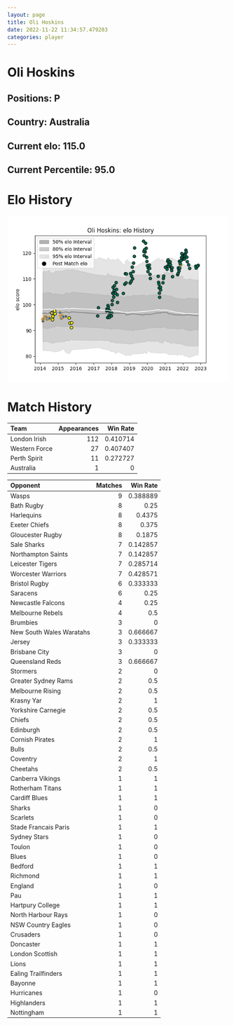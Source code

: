 ```yaml
---  
layout: page  
title: Oli Hoskins  
date: 2022-11-22 11:34:57.479203  
categories: player  
---
```

# Oli Hoskins

## Positions: P

## Country: Australia

## Current elo: 115.0

## Current Percentile: 95.0

# Elo History


![elo history](history_OliHoskins.png)
# Match History


| Team          |   Appearances |   Win Rate |
|:--------------|--------------:|-----------:|
| London Irish  |           112 |   0.410714 |
| Western Force |            27 |   0.407407 |
| Perth Spirit  |            11 |   0.272727 |
| Australia     |             1 |   0        |

| Opponent                 |   Matches |   Win Rate |
|:-------------------------|----------:|-----------:|
| Wasps                    |         9 |   0.388889 |
| Bath Rugby               |         8 |   0.25     |
| Harlequins               |         8 |   0.4375   |
| Exeter Chiefs            |         8 |   0.375    |
| Gloucester Rugby         |         8 |   0.1875   |
| Sale Sharks              |         7 |   0.142857 |
| Northampton Saints       |         7 |   0.142857 |
| Leicester Tigers         |         7 |   0.285714 |
| Worcester Warriors       |         7 |   0.428571 |
| Bristol Rugby            |         6 |   0.333333 |
| Saracens                 |         6 |   0.25     |
| Newcastle Falcons        |         4 |   0.25     |
| Melbourne Rebels         |         4 |   0.5      |
| Brumbies                 |         3 |   0        |
| New South Wales Waratahs |         3 |   0.666667 |
| Jersey                   |         3 |   0.333333 |
| Brisbane City            |         3 |   0        |
| Queensland Reds          |         3 |   0.666667 |
| Stormers                 |         2 |   0        |
| Greater Sydney Rams      |         2 |   0.5      |
| Melbourne Rising         |         2 |   0.5      |
| Krasny Yar               |         2 |   1        |
| Yorkshire Carnegie       |         2 |   0.5      |
| Chiefs                   |         2 |   0.5      |
| Edinburgh                |         2 |   0.5      |
| Cornish Pirates          |         2 |   1        |
| Bulls                    |         2 |   0.5      |
| Coventry                 |         2 |   1        |
| Cheetahs                 |         2 |   0.5      |
| Canberra Vikings         |         1 |   1        |
| Rotherham Titans         |         1 |   1        |
| Cardiff Blues            |         1 |   1        |
| Sharks                   |         1 |   0        |
| Scarlets                 |         1 |   0        |
| Stade Francais Paris     |         1 |   1        |
| Sydney Stars             |         1 |   0        |
| Toulon                   |         1 |   0        |
| Blues                    |         1 |   0        |
| Bedford                  |         1 |   1        |
| Richmond                 |         1 |   1        |
| England                  |         1 |   0        |
| Pau                      |         1 |   1        |
| Hartpury College         |         1 |   1        |
| North Harbour Rays       |         1 |   0        |
| NSW Country Eagles       |         1 |   0        |
| Crusaders                |         1 |   0        |
| Doncaster                |         1 |   1        |
| London Scottish          |         1 |   1        |
| Lions                    |         1 |   1        |
| Ealing Trailfinders      |         1 |   1        |
| Bayonne                  |         1 |   1        |
| Hurricanes               |         1 |   0        |
| Highlanders              |         1 |   1        |
| Nottingham               |         1 |   1        |